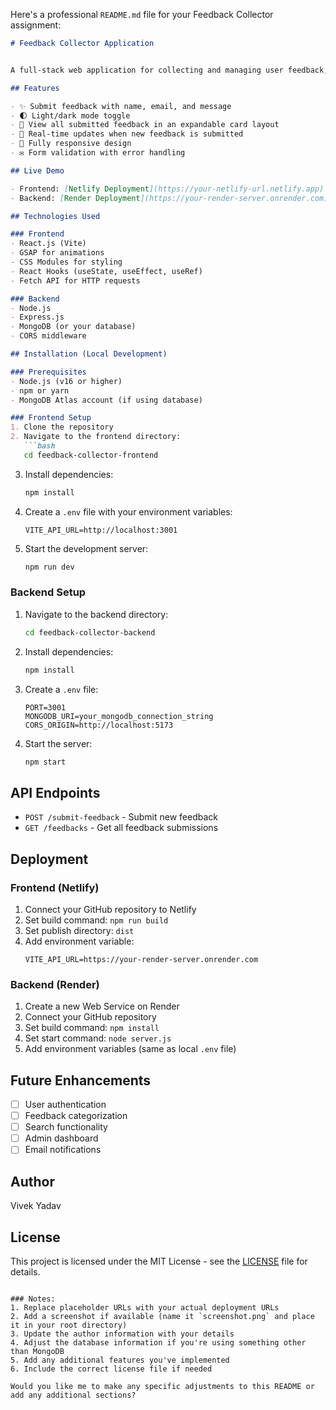 Here's a professional `README.md` file for your Feedback Collector assignment:

```markdown
# Feedback Collector Application


A full-stack web application for collecting and managing user feedback, built with React.js (Vite) for the frontend and Node.js with Express for the backend.

## Features

- ✨ Submit feedback with name, email, and message
- 🌓 Light/dark mode toggle
- 📜 View all submitted feedback in an expandable card layout
- 🚀 Real-time updates when new feedback is submitted
- 📱 Fully responsive design
- ✉️ Form validation with error handling

## Live Demo

- Frontend: [Netlify Deployment](https://your-netlify-url.netlify.app)
- Backend: [Render Deployment](https://your-render-server.onrender.com)

## Technologies Used

### Frontend
- React.js (Vite)
- GSAP for animations
- CSS Modules for styling
- React Hooks (useState, useEffect, useRef)
- Fetch API for HTTP requests

### Backend
- Node.js
- Express.js
- MongoDB (or your database)
- CORS middleware

## Installation (Local Development)

### Prerequisites
- Node.js (v16 or higher)
- npm or yarn
- MongoDB Atlas account (if using database)

### Frontend Setup
1. Clone the repository
2. Navigate to the frontend directory:
   ```bash
   cd feedback-collector-frontend
   ```
3. Install dependencies:
   ```bash
   npm install
   ```
4. Create a `.env` file with your environment variables:
   ```env
   VITE_API_URL=http://localhost:3001
   ```
5. Start the development server:
   ```bash
   npm run dev
   ```

### Backend Setup
1. Navigate to the backend directory:
   ```bash
   cd feedback-collector-backend
   ```
2. Install dependencies:
   ```bash
   npm install
   ```
3. Create a `.env` file:
   ```env
   PORT=3001
   MONGODB_URI=your_mongodb_connection_string
   CORS_ORIGIN=http://localhost:5173
   ```
4. Start the server:
   ```bash
   npm start
   ```

## API Endpoints

- `POST /submit-feedback` - Submit new feedback
- `GET /feedbacks` - Get all feedback submissions

## Deployment

### Frontend (Netlify)
1. Connect your GitHub repository to Netlify
2. Set build command: `npm run build`
3. Set publish directory: `dist`
4. Add environment variable:
   ```
   VITE_API_URL=https://your-render-server.onrender.com
   ```

### Backend (Render)
1. Create a new Web Service on Render
2. Connect your GitHub repository
3. Set build command: `npm install`
4. Set start command: `node server.js`
5. Add environment variables (same as local `.env` file)

## Future Enhancements

- [ ] User authentication
- [ ] Feedback categorization
- [ ] Search functionality
- [ ] Admin dashboard
- [ ] Email notifications

## Author
Vivek Yadav  

## License

This project is licensed under the MIT License - see the [LICENSE](LICENSE) file for details.
```

### Notes:
1. Replace placeholder URLs with your actual deployment URLs
2. Add a screenshot if available (name it `screenshot.png` and place it in your root directory)
3. Update the author information with your details
4. Adjust the database information if you're using something other than MongoDB
5. Add any additional features you've implemented
6. Include the correct license file if needed

Would you like me to make any specific adjustments to this README or add any additional sections?
